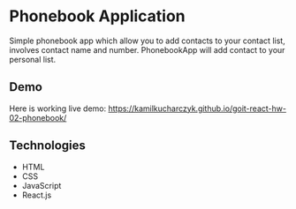 # Phonebook Application

Simple phonebook app which allow you to add contacts to your contact list,
involves contact name and number. PhonebookApp will add contact to your personal
list.

## Demo

Here is working live demo:
https://kamilkucharczyk.github.io/goit-react-hw-02-phonebook/

## Technologies

- HTML
- CSS
- JavaScript
- React.js
